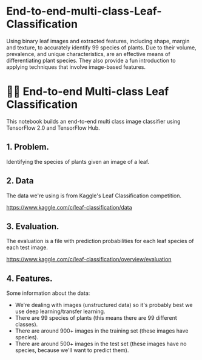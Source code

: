 # End-to-end-multi-class-Leaf-Classification
Using binary leaf images and extracted features, including shape, margin and texture, to accurately identify 99 species of plants. Due to their volume, prevalence, and unique characteristics, are an effective means of differentiating plant species. They also provide a fun introduction to applying techniques that involve image-based features.

#  🍂🍁 End-to-end Multi-class Leaf Classification
This notebook builds an end-to-end multi class image classifier using TensorFlow 2.0 and TensorFlow Hub.

## 1. Problem.

Identifying the species of plants given an image of a leaf. 


## 2. Data

The data we're using is from Kaggle's Leaf Classification competition.

https://www.kaggle.com/c/leaf-classification/data

## 3. Evaluation.

The evaluation is a file with prediction probabilities for each leaf species of each test image.

https://www.kaggle.com/c/leaf-classification/overview/evaluation

## 4. Features.

Some information about the data:
* We're dealing with images (unstructured data) so it's probably best we use deep learning/transfer learning.
* There are 99 species of plants (this means there are 99 different classes).
* There are around 900+ images in the training set (these images have species).
* There are around 500+ images in the test set (these images have no species, because we'll want to predict them).

